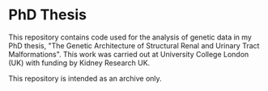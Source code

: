 # PhD Thesis

This repository contains code used for the analysis of genetic data in my PhD thesis, "The Genetic Architecture of Structural Renal and Urinary Tract Malformations". This work was carried out at University College London (UK) with funding by Kidney Research UK.

This repository is intended as an archive only.

